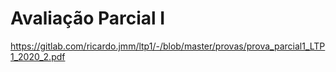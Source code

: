 # Avaliação Parcial I

https://gitlab.com/ricardo.jmm/ltp1/-/blob/master/provas/prova_parcial1_LTP1_2020_2.pdf
